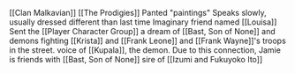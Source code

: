 [[Clan Malkavian]]
[[The Prodigies]]
Panted "paintings"
Speaks slowly, usually dressed different than last time
Imaginary friend named [[Louisa]]
Sent the [[Player Character Group]] a dream of [[Bast, Son of None]] and demons fighting [[Krista]] and [[Frank Leone]] and [[Frank Wayne]]'s troops in the street.
voice of [[Kupala]], the demon. Due to this connection, Jamie is friends with [[Bast, Son of None]]
sire of [[Izumi and Fukuyoko Ito]]
